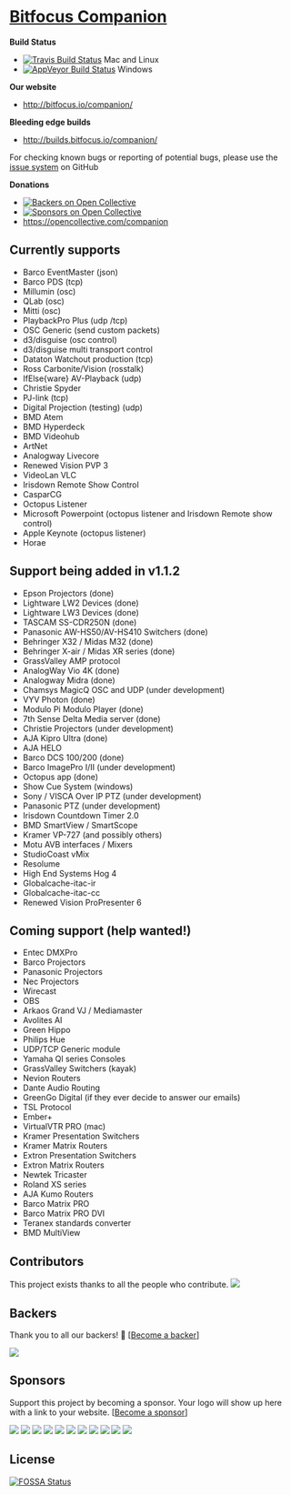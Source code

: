 # [Bitfocus Companion](http://bitfocus.io/companion)

**Build Status**
* [![Travis Build Status](https://travis-ci.org/bitfocus/companion.svg?branch=master)](https://travis-ci.org/bitfocus/companion) Mac and Linux
* [![AppVeyor Build Status](https://ci.appveyor.com/api/projects/status/github/bitfocus/companion?branch=master&svg=true)](https://ci.appveyor.com/project/haakonnessjoen/companion/branch/master) Windows

**Our website**
* http://bitfocus.io/companion/

**Bleeding edge builds**
* http://builds.bitfocus.io/companion/

For checking known bugs or reporting of potential bugs, please use the [issue system](https://github.com/bitfocus/companion/issues) on GitHub

**Donations**
* [![Backers on Open Collective](https://opencollective.com/companion/backers/badge.svg)](#backers)
* [![Sponsors on Open Collective](https://opencollective.com/companion/sponsors/badge.svg)](#sponsors)
* https://opencollective.com/companion

## Currently supports
* Barco EventMaster (json)
* Barco PDS (tcp)
* Millumin (osc)
* QLab (osc)
* Mitti (osc)
* PlaybackPro Plus (udp /tcp)
* OSC Generic (send custom packets)
* d3/disguise (osc control)
* d3/disguise multi transport control
* Dataton Watchout production (tcp)
* Ross Carbonite/Vision (rosstalk)
* IfElse{ware} AV-Playback (udp)
* Christie Spyder
* PJ-link (tcp)
* Digital Projection (testing) (udp)
* BMD Atem
* BMD Hyperdeck
* BMD Videohub
* ArtNet
* Analogway Livecore
* Renewed Vision PVP 3
* VideoLan VLC
* Irisdown Remote Show Control
* CasparCG
* Octopus Listener
* Microsoft Powerpoint (octopus listener and Irisdown Remote show control)
* Apple Keynote (octopus listener)
* Horae


## Support being added in v1.1.2
* Epson Projectors (done)
* Lightware LW2 Devices (done)
* Lightware LW3 Devices (done)
* TASCAM SS-CDR250N (done)
* Panasonic AW-HS50/AV-HS410 Switchers (done)
* Behringer X32 / Midas M32 (done)
* Behringer X-air / Midas XR series (done)
* GrassValley AMP protocol
* AnalogWay Vio 4K (done)
* Analogway Midra (done)
* Chamsys MagicQ  OSC and UDP (under development)
* VYV Photon (done)
* Modulo Pi Modulo Player (done)
* 7th Sense Delta Media server (done)
* Christie Projectors (under development)
* AJA Kipro Ultra (done)
* AJA HELO
* Barco DCS 100/200 (done)
* Barco ImagePro I/II (under development)
* Octopus app (done)
* Show Cue System (windows)
* Sony / VISCA Over IP PTZ (under development)
* Panasonic PTZ (under development)
* Irisdown Countdown Timer 2.0
* BMD SmartView / SmartScope
* Kramer VP-727 (and possibly others)
* Motu AVB interfaces / Mixers
* StudioCoast vMix
* Resolume
* High End Systems Hog 4
* Globalcache-itac-ir
* Globalcache-itac-cc
* Renewed Vision ProPresenter 6


## Coming support (help wanted!)
* Entec DMXPro
* Barco Projectors
* Panasonic Projectors
* Nec Projectors
* Wirecast
* OBS
* Arkaos Grand VJ / Mediamaster
* Avolites AI
* Green Hippo
* Philips Hue
* UDP/TCP Generic module
* Yamaha Ql series Consoles
* GrassValley Switchers (kayak)
* Nevion Routers
* Dante Audio Routing
* GreenGo Digital (if they ever decide to answer our emails)
* TSL Protocol
* Ember+
* VirtualVTR PRO (mac)
* Kramer Presentation Switchers
* Kramer Matrix Routers
* Extron Presentation Switchers
* Extron Matrix Routers
* Newtek Tricaster
* Roland XS series
* AJA Kumo Routers
* Barco Matrix PRO
* Barco Matrix PRO DVI
* Teranex standards converter
* BMD MultiView

## Contributors

This project exists thanks to all the people who contribute.
<a href="https://github.com/bitfocus/companion/contributors"><img src="https://opencollective.com/companion/contributors.svg?width=890&button=false" /></a>


## Backers

Thank you to all our backers! 🙏 [[Become a backer](https://opencollective.com/companion#backer)]

<a href="https://opencollective.com/companion#backers" target="_blank"><img src="https://opencollective.com/companion/backers.svg?width=890"></a>


## Sponsors

Support this project by becoming a sponsor. Your logo will show up here with a link to your website. [[Become a sponsor](https://opencollective.com/companion#sponsor)]

<a href="https://opencollective.com/companion/sponsor/0/website" target="_blank"><img src="https://opencollective.com/companion/sponsor/0/avatar.svg"></a>
<a href="https://opencollective.com/companion/sponsor/1/website" target="_blank"><img src="https://opencollective.com/companion/sponsor/1/avatar.svg"></a>
<a href="https://opencollective.com/companion/sponsor/2/website" target="_blank"><img src="https://opencollective.com/companion/sponsor/2/avatar.svg"></a>
<a href="https://opencollective.com/companion/sponsor/3/website" target="_blank"><img src="https://opencollective.com/companion/sponsor/3/avatar.svg"></a>
<a href="https://opencollective.com/companion/sponsor/4/website" target="_blank"><img src="https://opencollective.com/companion/sponsor/4/avatar.svg"></a>
<a href="https://opencollective.com/companion/sponsor/5/website" target="_blank"><img src="https://opencollective.com/companion/sponsor/5/avatar.svg"></a>
<a href="https://opencollective.com/companion/sponsor/6/website" target="_blank"><img src="https://opencollective.com/companion/sponsor/6/avatar.svg"></a>
<a href="https://opencollective.com/companion/sponsor/7/website" target="_blank"><img src="https://opencollective.com/companion/sponsor/7/avatar.svg"></a>
<a href="https://opencollective.com/companion/sponsor/8/website" target="_blank"><img src="https://opencollective.com/companion/sponsor/8/avatar.svg"></a>
<a href="https://opencollective.com/companion/sponsor/9/website" target="_blank"><img src="https://opencollective.com/companion/sponsor/9/avatar.svg"></a>
<a href="https://app.fossa.io/projects/git%2Bgithub.com%2Fbitfocus%2Fcompanion?ref=badge_shield" alt="FOSSA Status"><img src="https://app.fossa.io/api/projects/git%2Bgithub.com%2Fbitfocus%2Fcompanion.svg?type=shield"/></a>




## License
[![FOSSA Status](https://app.fossa.io/api/projects/git%2Bgithub.com%2Fbitfocus%2Fcompanion.svg?type=large)](https://app.fossa.io/projects/git%2Bgithub.com%2Fbitfocus%2Fcompanion?ref=badge_large)